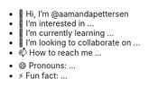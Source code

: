- 👋 Hi, I’m @aamandapettersen
- 👀 I’m interested in ...
- 🌱 I’m currently learning ...
- 💞️ I’m looking to collaborate on ...
- 📫 How to reach me ...
- 😄 Pronouns: ...
- ⚡ Fun fact: ...

<!---
aamandapettersen/aamandapettersen is a ✨ special ✨ repository because its `README.md` (this file) appears on your GitHub profile.
You can click the Preview link to take a look at your changes.
--->
